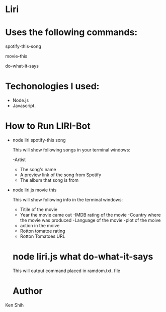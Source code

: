 # Liri

# Uses the following commands:
spotify-this-song

movie-this

do-what-it-says

# Techonologies I used: 

- Node.js
- Javascript.

#  How to Run LIRI-Bot
- node liri spotify-this song <song name here>
  
  This will show following songs in your terminal windows:
  
  -Artist
  - The song's name
  - A preview link of the song from Spotify
  - The album that song is from
- node liri.js movie this <movie name here>
  
  This will show following info in the terminal windows:
  
  - Titile of the movie
  - Year the movie came out
  -IMDB rating of the movie
  -Country where the movie was produced
  -Language of the movie
  -plot of the moive
  - action in the moive
  - Rotton tomatoe rating
  - Rotton Tomatoes URL
  
  # node liri.js what do-what-it-says
  This will output command placed in ramdom.txt. file
  
  # Author
Ken Shih
